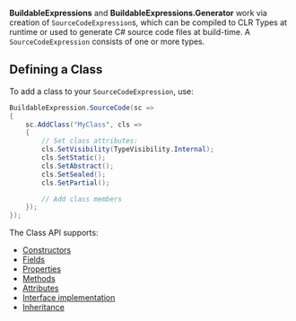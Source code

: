 **BuildableExpressions** and **BuildableExpressions.Generator** work via creation of 
`SourceCodeExpression`s, which can be compiled to CLR Types at runtime or used to generate C# source
code files at build-time. A `SourceCodeExpression` consists of one or more types.

## Defining a Class

To add a class to your `SourceCodeExpression`, use:

```csharp
BuildableExpression.SourceCode(sc =>
{
    sc.AddClass("MyClass", cls =>
    {
        // Set class attributes:
        cls.SetVisibility(TypeVisibility.Internal);
        cls.SetStatic();
        cls.SetAbstract();
        cls.SetSealed();
        cls.SetPartial();

        // Add class members
    });
});
```

The Class API supports:

- [Constructors](/api/Building-Constructors)
- [Fields](/api/Building-Fields)
- [Properties](/api/Building-Properties)
- [Methods](/api/Building-Methods)
- [Attributes](/api/Building-Attributes)
- [Interface implementation](/api/Implementing-Interfaces)
- [Inheritance](/api/Implementing-Inheritance)